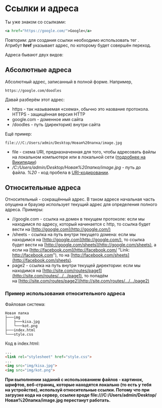 # Ссылки и адреса

Ты уже знаком со ссылками:

```xml
<a href="https://google.com/">Google</a>
```

Повторим: для создания ссылки необходимо использовать тег <a>. Атрибут **href** указывает адрес, по которому будет совершён переход.

Адреса бывают двух видов:

## Абсолютные адреса

Абсолютный адрес, записанный в полной форме. Например,

```no-highlight
https://google.com/doodles
```

Давай разберём этот адрес:

- https - так называемая «схема», обычно это название протокола. HTTPS - защищённая версия HTTP
- google.com - доменное имя сайта
- /doodles - путь (директория) внутри сайта

Ещё пример:

```no-highlight
file:///C:/Users/admin/Desktop/Новая%20папка/image.jpg
```

- file - схема URI, предназначенная для того, чтобы адресовать файлы на локальном компьютере или в локальной сети ([подробнее на Википедии](https://ru.wikipedia.org/wiki/File_(%D1%81%D1%85%D0%B5%D0%BC%D0%B0_URI)))
- _/C:/Users/admin/Desktop/Новая%20папка/image.jpg_ - путь до файла. _%20_ - код пробела в [URI-кодировании](https://ru.wikipedia.org/wiki/URL#%D0%9A%D0%BE%D0%B4%D0%B8%D1%80%D0%BE%D0%B2%D0%B0%D0%BD%D0%B8%D0%B5_URL).

## Относительные адреса

Относительный - сокращённый адрес. В таком адресе начальная часть опущена и браузер использует текущий адрес для определения полного адреса. Примеры:

- //google.com - ссылка на домен в текущем протоколе: если мы находимся по адресу, который начинается с http, то ссылка будет вести на [http://google.com](http://google.com/)
- /sheets - ссылка на путь внутри текущего домена: если мы находимся на [http://google.com](http://google.com/), то ссылка будет вести на [http://google.com/sheets](http://google.com/sheets), а если на [http://facebook.com](http://facebook.com/ "Link: http://facebook.com"), то на [http://facebook.com/sheets](http://facebook.com/sheets).
- page2 - ссылка на путь внутри текущей директории: если мы находимся на [http://site.com/routes/page1](http://site.com/routes/.../.../page1), то попадём на [http://site.com/routes/page2](http://site.com/routes/.../.../page2)

### Пример использования относительного адреса

Файловая система:

```no-highlight
Новая папка
├───img
│   ├───kisa.jpg
│   └───kot.png
├───index.html
└───style.css
```

Код в index.html:

```html
...
<link rel="stylesheet" href="style.css">
...
<img src="img/kisa.jpg">
<img src="img/kot.png">
```

**При выполнении заданий с использованием файлов - картинок, шрифтов, веб-страниц, которые находятся локально (то есть у тебя на устройстве), используй относительные ссылки. Потому что при загрузке кода на сервер, ссылке вроде file:///C:/Users/admin/Desktop/Новая%20папка/image.jpg перестанут работать.**